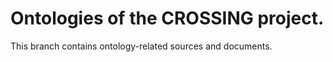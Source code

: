 # Ontologies of the CROSSING project.

This branch contains ontology-related sources and documents.

